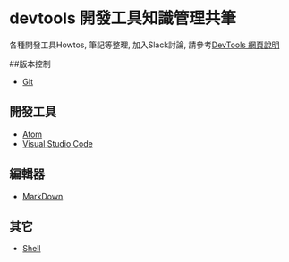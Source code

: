 # devtools 開發工具知識管理共筆

各種開發工具Howtos, 筆記等整理, 加入Slack討論, 請參考[DevTools 網頁說明](https://goo.gl/pBVVy3)

##版本控制
* [Git](https://github.com/softnshare/devtools/tree/master/git)

## 開發工具
* [Atom](https://github.com/softnshare/devtools/tree/master/atom)
* [Visual Studio Code](https://github.com/softnshare/devtools/tree/master/vscode)

## 編輯器
* [MarkDown](https://github.com/softnshare/devtools/tree/master/markdown)

## 其它
* [Shell](https://github.com/softnshare/devtools/tree/master/shell)

